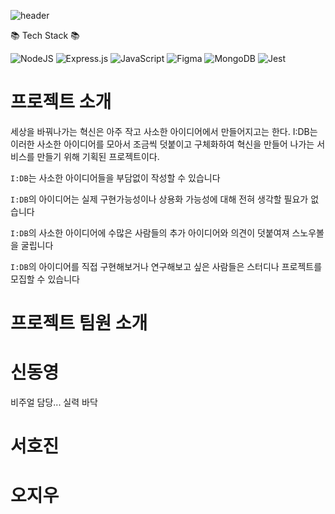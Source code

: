 ![header](https://capsule-render.vercel.app/api?type=waving&color=auto&height=300&section=header&text=I:DB%20Backend&fontSize=90)


📚 Tech Stack 📚


![NodeJS](https://img.shields.io/badge/node.js-6DA55F?style=for-the-badge&logo=node.js&logoColor=white)
![Express.js](https://img.shields.io/badge/express.js-%23404d59.svg?style=for-the-badge&logo=express&logoColor=%2361DAFB)
![JavaScript](https://img.shields.io/badge/javascript-%23323330.svg?style=for-the-badge&logo=javascript&logoColor=%23F7DF1E)
![Figma](https://img.shields.io/badge/figma-%23F24E1E.svg?style=for-the-badge&logo=figma&logoColor=white)
![MongoDB](https://img.shields.io/badge/MongoDB-%234ea94b.svg?style=for-the-badge&logo=mongodb&logoColor=white)
![Jest](https://img.shields.io/badge/-jest-%23C21325?style=for-the-badge&logo=jest&logoColor=white)

프로젝트 소개
============
세상을 바꿔나가는 혁신은 아주 작고 사소한 아이디어에서 만들어지고는 한다.
I:DB는 이러한 사소한 아이디어를 모아서 조금씩 덧붙이고 구체화하여 혁신을 만들어 나가는 서비스를 만들기 위해 기획된 프로젝트이다.

`I:DB`는 사소한 아이디어들을 부담없이 작성할 수 있습니다

`I:DB`의 아이디어는 실제 구현가능성이나 상용화 가능성에 대해 전혀 생각할 필요가 없습니다

`I:DB`의 사소한 아이디어에 수많은 사람들의 추가 아이디어와 의견이 덧붙여져 스노우볼을 굴립니다

`I:DB`의 아이디어를 직접 구현해보거나 연구해보고 싶은 사람들은 스터디나 프로젝트를 모집할 수 있습니다

프로젝트 팀원 소개
============

신동영
=======
비주얼 담당... 실력 바닥

서호진
========

오지우
========
